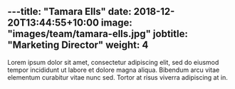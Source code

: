---title: "Tamara Ells"
date: 2018-12-20T13:44:55+10:00
image: "images/team/tamara-ells.jpg"
jobtitle: "Marketing Director"
weight: 4
---

Lorem ipsum dolor sit amet, consectetur adipiscing elit, sed do eiusmod tempor incididunt ut labore et dolore magna aliqua. Bibendum arcu vitae elementum curabitur vitae nunc sed. Tortor at risus viverra adipiscing at in.
